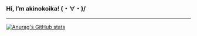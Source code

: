 ### Hi, I’m akinokoika! (・∀・)/

---
[![Anurag's GitHub stats](https://github-readme-stats.vercel.app/api?username=akinokoika&hide=contribs)](https://github.com/anuraghazra/github-readme-stats)

<!--
**akinokoika/akinokoika** is a ✨ _special_ ✨ repository because its `README.md` (this file) appears on your GitHub profile.

Here are some ideas to get you started:

- 🔭 I’m currently working on ...
- 🌱 I’m currently learning ...
- 👯 I’m looking to collaborate on ...
- 🤔 I’m looking for help with ...
- 💬 Ask me about ...
- 📫 How to reach me: ...
- 😄 Pronouns: ...
- ⚡ Fun fact: ...
-->
